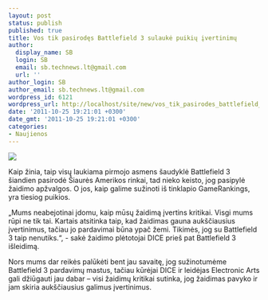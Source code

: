 ```yaml
---
layout: post
status: publish
published: true
title: Vos tik pasirodęs Battlefield 3 sulaukė puikių įvertinimų
author:
  display_name: SB
  login: SB
  email: sb.technews.lt@gmail.com
  url: ''
author_login: SB
author_email: sb.technews.lt@gmail.com
wordpress_id: 6121
wordpress_url: http://localhost/site/new/vos_tik_pasirodes_battlefield_3_sulauke_puikiu_ivertinimu/
date: '2011-10-25 19:21:01 +0300'
date_gmt: '2011-10-25 19:21:01 +0300'
categories:
- Naujienos
---
```

<div class="imgright"><img src="http://technews.lt/upload/Battlefield3-Logo.jpg"  /></div>
<p>Kaip žinia, taip visų laukiama pirmojo asmens šaudyklė Battlefield 3 šiandien pasirodė Šiaurės Amerikos rinkai, tad nieko keisto, jog pasipylė žaidimo apžvalgos. O jos, kaip galime sužinoti iš tinklapio GameRankings, yra tiesiog puikios.</p>
<p>„Mums neabejotinai įdomu, kaip mūsų žaidimą įvertins kritikai. Visgi mums rūpi ne tik tai. Kartais atsitinka taip, kad žaidimas gauna aukščiausius įvertinimus, tačiau jo pardavimai būna ypač žemi. Tikimės, jog su Battlefield 3 taip nenutiks.“, - sakė žaidimo plėtotojai DICE prieš pat Battlefield 3 išleidimą.</p>
<p>Nors mums dar reikės palūkėti bent jau savaitę, jog sužinotumėme Battlefield 3 pardavimų mastus, tačiau kūrėjai DICE ir leidėjas Electronic Arts gali džiūgauti jau dabar – visi žaidimų kritikai sutinka, jog žaidimas pavyko ir jam skiria aukščiausius galimus įvertinimus.</p>
